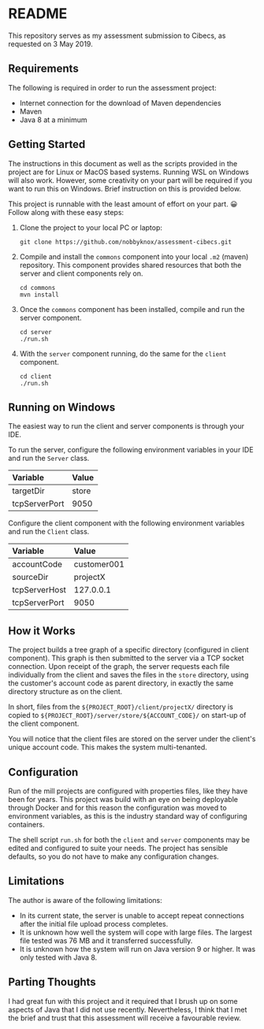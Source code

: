 # README

This repository serves as my assessment submission to Cibecs, as requested on 3 May 2019.

## Requirements

The following is required in order to run the assessment project:

* Internet connection for the download of Maven dependencies
* Maven
* Java 8 at a minimum

## Getting Started

The instructions in this document as well as the scripts provided in the project are for Linux or MacOS based systems. Running WSL on Windows will also work. However, some creativity on your part will be required if you want to run this on Windows. Brief instruction on this is provided below.

This project is runnable with the least amount of effort on your part. 😀 Follow along with these easy steps:

1. Clone the project to your local PC or laptop:
    ```
    git clone https://github.com/nobbyknox/assessment-cibecs.git
    ```
2. Compile and install the `commons` component into your local `.m2` (maven) repository. This component provides shared resources that both the server and client components rely on.
    ```
    cd commons
    mvn install
    ```
3. Once the `commons` component has been installed, compile and run the server component.
    ```
    cd server
    ./run.sh
    ```
4. With the `server` component running, do the same for the `client` component.
    ```
    cd client
    ./run.sh
    ```

## Running on Windows

The easiest way to run the client and server components is through your IDE.

To run the server, configure the following environment variables in your IDE and run the `Server` class.

| Variable      | Value  |
| :------------ | :----- |
| targetDir     | store  |
| tcpServerPort | 9050   |

Configure the client component with the following environment variables and run the `Client` class.

| Variable        | Value       |
| :-------------- | :---------- |
| accountCode     | customer001 |
| sourceDir       | projectX    |
| tcpServerHost   | 127.0.0.1   |
| tcpServerPort   | 9050        |

## How it Works

The project builds a tree graph of a specific directory (configured in client component). This graph is then submitted to the server via a TCP socket connection. Upon receipt of the graph, the server requests each file individually from the client and saves the files in the `store` directory, using the customer's account code as parent directory, in exactly the same directory structure as on the client.

In short, files from the `${PROJECT_ROOT}/client/projectX/` directory is copied to `${PROJECT_ROOT}/server/store/${ACCOUNT_CODE}/` on start-up of the client component.

You will notice that the client files are stored on the server under the client's unique account code. This makes the system multi-tenanted.

## Configuration

Run of the mill projects are configured with properties files, like they have been for years. This project was build with an eye on being deployable through Docker and for this reason the configuration was moved to environment variables, as this is the industry standard way of configuring containers.

The shell script `run.sh` for both the `client` and `server` components may be edited and configured to suite your needs. The project has sensible defaults, so you do not have to make any configuration changes.

## Limitations

The author is aware of the following limitations:

* In its current state, the server is unable to accept repeat connections after the initial file upload process completes.
* It is unknown how well the system will cope with large files. The largest file tested was 76 MB and it transferred successfully.
* It is unknown how the system will run on Java version 9 or higher. It was only tested with Java 8.

## Parting Thoughts

I had great fun with this project and it required that I brush up on some aspects of Java that I did not use recently. Nevertheless, I think that I met the brief and trust that this assessment will receive a favourable review.
